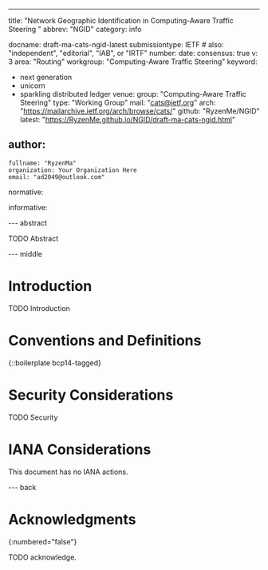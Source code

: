 ---
title: "Network Geographic Identification in Computing-Aware Traffic Steering "
abbrev: "NGID"
category: info

docname: draft-ma-cats-ngid-latest
submissiontype: IETF  # also: "independent", "editorial", "IAB", or "IRTF"
number:
date:
consensus: true
v: 3
area: "Routing"
workgroup: "Computing-Aware Traffic Steering"
keyword:
 - next generation
 - unicorn
 - sparkling distributed ledger
venue:
  group: "Computing-Aware Traffic Steering"
  type: "Working Group"
  mail: "cats@ietf.org"
  arch: "https://mailarchive.ietf.org/arch/browse/cats/"
  github: "RyzenMe/NGID"
  latest: "https://RyzenMe.github.io/NGID/draft-ma-cats-ngid.html"

author:
 -
    fullname: "RyzenMa"
    organization: Your Organization Here
    email: "ad2049@outlook.com"

normative:

informative:


--- abstract

TODO Abstract


--- middle

# Introduction

TODO Introduction


# Conventions and Definitions

{::boilerplate bcp14-tagged}


# Security Considerations

TODO Security


# IANA Considerations

This document has no IANA actions.


--- back

# Acknowledgments
{:numbered="false"}

TODO acknowledge.
